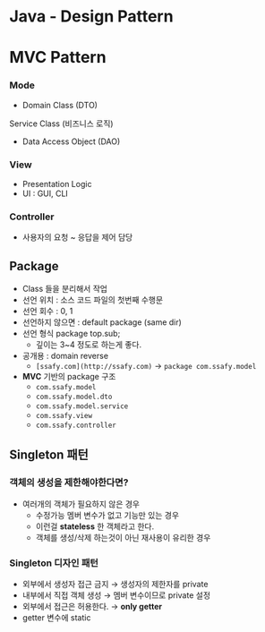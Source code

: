 # Java - Design Pattern

# MVC Pattern

### Mode

- Domain Class (DTO)

Service Class (비즈니스 로직)

- Data Access Object (DAO)

### View

- Presentation Logic
- UI : GUI, CLI

### Controller

- 사용자의 요청 ~ 응답을 제어 담당

## Package

- Class 들을 분리해서 작업
- 선언 위치 : 소스 코드 파일의 첫번째 수행문
- 선언 회수 : 0, 1
- 선언하지 않으면 : default package (same dir)
- 선언 형식 package top.sub;
    - 깊이는 3~4 정도로 하는게 좋다.
- 공개용 : domain reverse
    - `[ssafy.com](http://ssafy.com)` → `package com.ssafy.model`
- **MVC** 기반의 package 구조
    - `com.ssafy.model`
    - `com.ssafy.model.dto`
    - `com.ssafy.model.service`
    - `com.ssafy.view`
    - `com.ssafy.controller`

## Singleton 패턴

### 객체의 생성을 제한해야한다면?

- 여러개의 객체가 필요하지 않은 경우
    - 수정가능 멤버 변수가 없고 기능만 있는 경우
    - 이런걸 **stateless** 한 객체라고 한다.
    - 객체를 생성/삭제 하는것이 아닌 재사용이 유리한 경우

### Singleton 디자인 패턴

- 외부에서 생성자 접근 금지 → 생성자의 제한자를 private
- 내부에서 직접 객체 생성 → 멤버 변수이므로 private 설정
- 외부에서 접근은 허용한다. → **only getter**
- getter 변수에 static